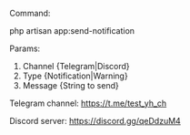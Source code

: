 Command:

php artisan app:send-notification   

Params:
1. Channel {Telegram|Discord}
2. Type {Notification|Warning}
3. Message {String to send}

Telegram channel: https://t.me/test_yh_ch

Discord server: https://discord.gg/qeDdzuM4